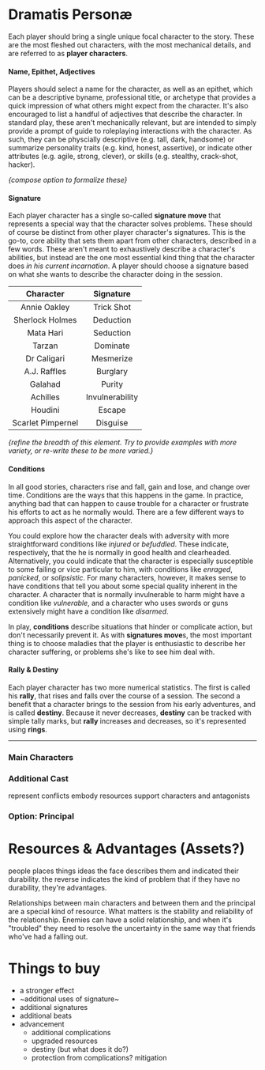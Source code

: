 # Dramatis Personæ
Each player should bring a single unique focal character to the story.  These are the most fleshed out characters, with the most mechanical details, and are referred to as **player characters**.

#### Name, Epithet, Adjectives
Players should select a name for the character, as well as an epithet, which can be a descriptive byname, professional title, or archetype that provides a quick impression of what others might expect from the character.
It's also encouraged to list a handful of adjectives that describe the character.  In standard play, these aren't mechanically relevant, but are intended to simply provide a prompt of guide to roleplaying interactions with the character.  As such, they can be physcially descriptive (e.g. tall, dark, handsome) or summarize personality traits (e.g. kind, honest, assertive), or indicate other attributes (e.g. agile, strong, clever), or skills (e.g. stealthy, crack-shot, hacker).

*{compose option to formalize these}*

#### Signature
Each player character has a single so-called **signature move** that represents a special way that the character solves problems.  These should of course be distinct from other player character's signatures.  This is the go-to, core ability that sets them apart from other characters, described in a few words.  These aren't meant to exhaustively describe a character's abilities, but instead are the one most essential kind thing that the character does *in his current incarnation*.  A player should choose a signature based on what she wants to describe the character doing in the session.

| Character | Signature |
|:---:|:---:|
| Annie Oakley | Trick Shot |
| Sherlock Holmes | Deduction |
| Mata Hari | Seduction |
| Tarzan | Dominate |
| Dr Caligari | Mesmerize |
| A.J. Raffles | Burglary |
| Galahad | Purity |
| Achilles | Invulnerability |
| Houdini | Escape |
| Scarlet Pimpernel | Disguise |

*{refine the breadth of this element.  Try to provide examples with more variety, or re-write these to be more varied.}*

#### Conditions
In all good stories, characters rise and fall, gain and lose, and change over time.  Conditions are the ways that this happens in the game.  In practice, anything bad that can happen to cause trouble for a character or frustrate his efforts to act as he normally would. There are a few different ways to approach this aspect of the character. 

You could explore how the character deals with adversity with more straightforward conditions like _injured_ or _befuddled_.  These  indicate, respectively, that the he is normally in good health and clearheaded. Alternatively, you could indicate that the character is especially susceptible to some failing or vice particular to him, with  conditions like _enraged_, _panicked_, or _solipsistic_.  For many characters, however, it makes sense to have conditions that tell you about some special quality inherent in the character.  A character that is normally invulnerable to harm might have a condition like _vulnerable_, and a character who uses swords or guns extensively might have a condition like _disarmed_.

In play, **conditions** describe situations that hinder or complicate action, but don't necessarily prevent it.  As with **signatures move**s, the most important thing is to choose maladies that the player is enthusiastic to describe her character suffering, or problems she's like to see him deal with.

#### Rally & Destiny
Each player character has two more numerical statistics.  The first is called his **rally**, that rises and falls over the course of a session.  The second a benefit that a character brings to the session from his early adventures, and is called **destiny**.  Because it never decreases, **destiny** can be tracked with simple tally marks, but **rally** increases and decreases, so it's represented using **rings**.

***

### Main Characters
### Additional Cast
represent conflicts
embody resources
support characters and antagonists
### Option: Principal

# Resources & Advantages (Assets?)
people places things ideas
the face describes them and indicated their durability.
the reverse indicates the kind of problem that 
if they have no durability, they're advantages.

Relationships between main characters and between them and the principal are a special kind of resource.
    What matters is the stability and reliability of the relationship.  Enemies can have a solid relationship, and when it's "troubled" they need to resolve the uncertainty in the same way that friends who've had a falling out. 

# Things to buy
* a stronger effect
* ~additional uses of signature~
* additional signatures
* additional beats
* advancement
    * additional complications
    * upgraded resources
    * destiny (but what does it do?)
    * protection from complications? mitigation
